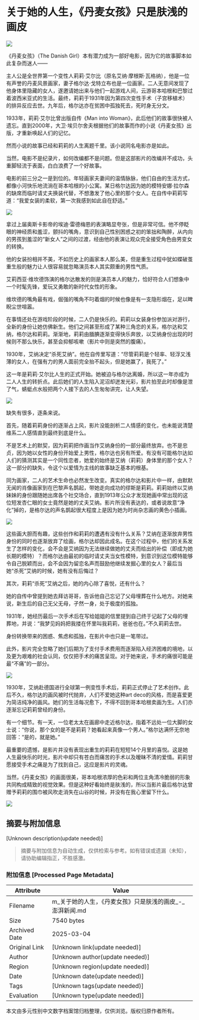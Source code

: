 # 关于她的人生，《丹麦女孩》只是肤浅的画皮

![](http://image.thepaper.cn/www/image/4/730/747.jpg)

《丹麦女孩》（The Danish Girl）本有潜力成为一部好电影，因为它的故事脚本如此复杂而迷人——

主人公是全世界第一个变性人莉莉·艾尔比（原名艾纳·摩根斯·瓦格纳），他是一位有声誉的丹麦风景画家，妻子格尔达·戈特立布也是一位画家。二人无意间发现了他身体里隐藏的女人，遂邀请她出来与他们一起游戏人间，云游哥本哈根和巴黎过着波西米亚式的生活。最终，莉莉于1931年因为第四次变性手术（子宫移植术）的排异反应去世。九年后，格尔达亦在贫困中孤独死去，死时身无分文。

1933年，莉莉·艾尔比曾出版自传《Man into Woman》，此后他们的故事很快被人遗忘。直到2000年，大卫·埃贝尔舍夫根据他们的故事而作的小说《丹麦女孩》出版，才重新唤起人们的记忆。

然而小说的故事已经和莉莉的人生离题千里。该小说同名电影亦是如此。

当然，电影不是纪录片，如何改编都不是问题。但是这部影片的改编并不成功，头重脚轻流于表面，白白浪费了一个好故事。

电影的前三分之一是到位的。年轻画家夫妻间的温情脉脉，他们自由的生活方式，都像小河快乐地流淌在哥本哈根的小公寓。某日格尔达因为她的模特安娜·拉尔森的缺席而临时请丈夫换装代替，不想激发了他心里的那个女人。在自传中莉莉写道：“我爱女装的柔软，第一次我感到如此自在舒适。”

![](http://image.thepaper.cn/www/image/4/730/749.jpg)

拿过上届奥斯卡影帝的埃迪·雷德梅恩的表演略显夸张，但是非常可信。他不停眨眼的神经质和羞涩，颤抖的嘴角，意识到自己性别困惑之初的笨拙和陶醉，从内向的男孩到羞涩的“新女人”之间的过渡，经由他的表演让观众完全接受角色由男变女的转换。

他的女装扮相并不美，不如历史上的画家本人那么美，但是重生过程中犹如蝶破茧重生般的魅力让人很容易就忽略演员本人其实颇重的男性气质。

艾莉西亚·维坎德饰演的格尔达散发的则是演员本人的魅力，恰好符合人们想象中一个时髦先锋，爱玩又勇敢的新时代女性的形象。

维坎德的嘴角最有戏，倔强的嘴角不叼着烟的时候也像是有一支隐形烟在，足以睥睨尘世喧嚣。

在事情还处在游戏阶段的时候，二人仍是快乐的。莉莉以女装身份参加派对游行，全新的身份让她仿佛新生。他们之间甚至形成了某种三角恋的关系，格尔达和艾纳，格尔达和莉莉。渐渐地，莉莉由腼腆逐渐变得快乐奔放，以艾纳身份出现的时候则不那么快乐，甚至会抑郁咳嗽（影片中则是突然的腹痛）。

1930年，艾纳决定“杀死艾纳”。他在自传里写道：“尽管莉莉是个轻率、轻浮又浅薄的女人，在强有力的男人面前完全抬不起头，但是她赢了，我死了。”

这一年是莉莉·艾尔比人生的正式开始。她被迫与格尔达离婚，所以这一年亦成为二人人生的转折点。此后她们的人生陷入泥沼却迸发光彩，影片拍至此时却像是泄了气，蜻蜓点水般把两个人接下去的人生匆匆讲完，让人失望。

![](http://image.thepaper.cn/www/image/4/730/752.jpg)

缺失有很多，逐条来说。

首先，随着莉莉身份的逐渐占上风，影片没能剖析二人情感的变化，也未能说清楚维系二人感情直到最终到底是什么。

不是艺术上的默契，因为莉莉把作画当作艾纳身份的一部分最终放弃。也不是忠贞，因为她以女性的身份开始爱上男性，格尔达也另有所爱。有没有可能格尔达如人们的猜测其实是一个同性恋者，她爱的始终是艾纳（莉莉）身体里的那个女人？这一部分的缺失，令这个以爱情为主线的故事缺乏基本的根基。

同为画家，二人的艺术生命也必然发生改变。真实的格尔达和影片中一样，由默默无闻的肖像画家到在巴黎声名鹊起，带她走向成功的缪斯是莉莉。莉莉始终以艾纳妹妹的身份跟随她出席各个社交场合，直到1913年公众才发现她画中常出现的这位短发杏仁眼的女士竟然是她的丈夫艾纳。影片所没有表达的，或者说故意“净化”掉的，是格尔达的声名鹊起很大程度上是因为她为时尚杂志画的黄色小插画。

![](http://image.thepaper.cn/www/image/4/730/750.jpg)

这些画大胆而有趣，这些创作和莉莉的遭遇有没有什么关系？艾纳在逐渐放弃男性身份的同时也逐渐放弃了绘画，格尔达却因此成名。在这个过程中，他们的关系发生了怎样的变化，会不会是艾纳因为无法继续做她的丈夫而给出的补偿（即成为她长期的模特）？而格尔达由最初的临时请丈夫当女性模特，到意识到这位模特能够令自己脱颖而出，会不会因为留恋名声而鼓励他继续发掘心里的女人？最后当她“杀死”艾纳的时候，她有没有后悔过？

其次，莉莉“杀死”艾纳之后，她的内心除了喜悦，还有什么？

她的自传中曾提到她去拜访哥哥，告诉他自己忘记了父母埋葬在什么地方。对她来说，新生后的自己无父无母，孑然一身，处于极度的孤独。

1931年，她经历最后一次手术后在写给姐姐的信里提到自己终于记起了父母的埋葬地，并说：“我梦见妈妈把我搂在怀里叫我莉莉，爸爸也在。”不久莉莉去世。

身份转换带来的困惑、焦虑和孤独，在影片中也只是一笔带过。

此外，影片完全忽略了她们后期为了支付手术费用而逐渐陷入经济困难的境地，以及更为艰难的社会认同，仅仅把手术的痛苦呈现。对于她来说，手术的痛很可能是最“不痛”的一部分。

![](http://image.thepaper.cn/www/image/4/730/754.jpg)

1930年，艾纳赴德国进行全球第一例变性手术后，莉莉正式停止了艺术创作。此后不久，格尔达的画风被时代抛弃，人们不爱她这种art deco的风格，而是喜爱更为简洁纯净的画风。她们的生活每况愈下，不得不回到哥本哈根卖画为生。人们亦逐渐忘记莉莉曾经的身份。

有一个细节。有一天，一位老太太在画廊中走近格尔达，指着不远处一位大脚的女士说：“你说，那个女的是不是莉莉？她看起来真像一个男人。”格尔达满怀无奈地回答：“是的，就是她。”

最重要的遗憾，是影片并没有表现出重生的莉莉在短短14个月里的喜悦。这是她人生最快乐的时光，影片中却只有苍白而痛苦的手术以及暧昧不清的爱情。莉莉甘愿接受手术之痛是为了找到自己，这应是影片的灵魂。

当然，《丹麦女孩》的画面很美，哥本哈根浓厚的色彩和两位主角清冷脆弱的形象共同构成精致的视觉效果。但是这种好看始终是肤浅的，所以当影片最后格尔达曾赠予莉莉的围巾被风吹走消失在山谷的时候，并没有在我心里留下什么。

![](http://image.thepaper.cn/www/image/4/732/728.jpg)
<!-- tcd_original_link https://m.thepaper.cn/newsDetail_forward_1417745 -->


## 摘要与附加信息

<!-- tcd_abstract -->
[Unknown description(update needed)]
<!-- tcd_abstract_end -->

> 摘要与附加信息为自动生成，仅供检索与参考。如有错误或遗漏（未知），请协助编辑指正，不胜感激。

### 附加信息 [Processed Page Metadata]

| Attribute       | Value                                  |
|-----------------|----------------------------------------|
| Filename        | m_关于她的人生，《丹麦女孩》只是肤浅的画皮_-_澎湃新闻.md                             |
| Size            | 7540 bytes                           |
| Archived Date   | 2025-03-04                             |
| Original Link   | [Unknown link(update needed)]                       |
| Author          | [Unknown author(update needed)]                               |
| Region          | [Unknown region(update needed)]                               |
| Date            | [Unknown date(update needed)]                                 |
| Tags            | [Unknown tags(update needed)]                                 |
| Evaluation            | [Unknown type(update needed)]                                 |
<!-- tcd_table_end -->

本文由多元性别中文数字档案馆归档整理，仅供浏览。版权归原作者所有。
